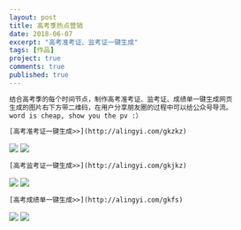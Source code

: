 ```yaml
---
layout: post
title: 高考季热点营销
date: 2018-06-07
excerpt: "高考准考证、监考证一键生成"
tags: [作品]
project: true
comments: true
published: true
---
```

```html
结合高考季的每个时间节点，制作高考准考证、监考证、成绩单一键生成网页
生成的图片右下方带二维码，在用户分享朋友圈的过程中可以给公众号导流。
word is cheap, show you the pv :）
```

```html
[高考准考证一键生成>>](http://alingyi.com/gkzkz)  
```
![](http://img.vinechen.com/project/gkzkz.png)
![](http://img.vinechen.com/project/gkzkzpv.png)

```html
[高考监考证一键生成>>](http://alingyi.com/gkjkz)  
```
![](http://img.vinechen.com/project/gkjkz.png)
![](http://img.vinechen.com/project/gkjkzpv.png)

```html
[高考成绩单一键生成>>](http://alingyi.com/gkfs)  
```
![](http://img.vinechen.com/project/gkcjd.png)
![](http://img.vinechen.com/project/gkcjdpv.png)

